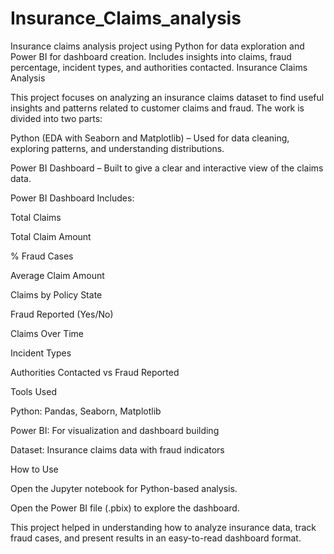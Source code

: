 # Insurance_Claims_analysis
Insurance claims analysis project using Python for data exploration and Power BI for dashboard creation. Includes insights into claims, fraud percentage, incident types, and authorities contacted.
Insurance Claims Analysis

This project focuses on analyzing an insurance claims dataset to find useful insights and patterns related to customer claims and fraud. The work is divided into two parts:

Python (EDA with Seaborn and Matplotlib) – Used for data cleaning, exploring patterns, and understanding distributions.

Power BI Dashboard – Built to give a clear and interactive view of the claims data.

Power BI Dashboard Includes:

Total Claims

Total Claim Amount

% Fraud Cases

Average Claim Amount

Claims by Policy State

Fraud Reported (Yes/No)

Claims Over Time

Incident Types

Authorities Contacted vs Fraud Reported

Tools Used

Python: Pandas, Seaborn, Matplotlib

Power BI: For visualization and dashboard building

Dataset: Insurance claims data with fraud indicators

How to Use

Open the Jupyter notebook for Python-based analysis.

Open the Power BI file (.pbix) to explore the dashboard.

This project helped in understanding how to analyze insurance data, track fraud cases, and present results in an easy-to-read dashboard format.
